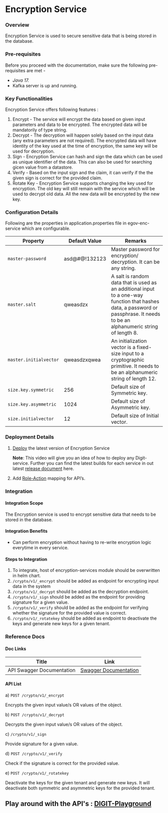 # Encryption Service

### Overview <a href="#overview" id="overview"></a>

Encryption Service is used to secure sensitive data that is being stored in the database.

### Pre-requisites <a href="#pre-requisites" id="pre-requisites"></a>

Before you proceed with the documentation, make sure the following pre-requisites are met -

* _Java 17._
* Kafka server is up and running.

### Key Functionalities <a href="#key-functionalities" id="key-functionalities"></a>

Encryption Service offers following features :&#x20;

1. Encrypt - The service will encrypt the data based on given input parameters and data to be encrypted. The encrypted data will be mandatorily of type string.
2. Decrypt - The decryption will happen solely based on the input data (any extra parameters are not required). The encrypted data will have identity of the key used at the time of encryption, the same key will be used for decryption.
3. Sign - Encryption Service can hash and sign the data which can be used as unique identifier of the data. This can also be used for searching gicen value from a datastore.
4. Verify - Based on the input sign and the claim, it can verify if the the given sign is correct for the provided claim.
5. Rotate Key - Encryption Service supports changing the key used for encryption. The old key will still remain with the service which will be used to decrypt old data. All the new data will be encrypted by the new key.

### Configuration Details <a href="#configuration-details" id="configuration-details"></a>

Following are the properties in application.properties file in egov-enc-service which are configurable.

| Property               | Default Value   | Remarks                                                                                                                                                                        |
| ---------------------- | --------------- | ------------------------------------------------------------------------------------------------------------------------------------------------------------------------------ |
| `master-password`      | asd@#$@$!132123 | Master password for encryption/ decryption. It can be any string.                                                                                                              |
| `master.salt`          | qweasdzx        | A salt is random data that is used as an additional input to a one-way function that hashes data, a password or passphrase. It needs to be an alphanumeric string of length 8. |
| `master.initialvector` | qweasdzxqwea    | An initialization vector is a fixed-size input to a cryptographic primitive. It needs to be an alphanumeric string of length 12.                                               |
| `size.key.symmetric`   | 256             | Default size of Symmetric key.                                                                                                                                                 |
| `size.key.asymmetric`  | 1024            | Default size of Asymmetric key.                                                                                                                                                |
| `size.initialvector`   | 12              | Default size of Initial vector.                                                                                                                                                |

&#x20;

### Deployment Details <a href="#deployment-details" id="deployment-details"></a>

1.  [Deploy](../../../accelerators/concepts/deployment-key-concepts/deploying-digit-services.md) the latest version of Encryption Service

    &#x20;**Note**: This video will give you an idea of how to deploy any Digit-service. Further you can find the latest builds for each service in out latest [release document](../../releases/digit-2.9-lts/service-build-updates/) here.
2. Add [Role-Action](https://github.com/egovernments/playground-mdms-data/blob/master/data/pg/ACCESSCONTROL-ROLEACTIONS/roleactions.json) mapping for API’s.

### Integration <a href="#integration" id="integration"></a>

#### Integration Scope <a href="#integration-scope" id="integration-scope"></a>

The Encryption service is used to encrypt sensitive data that needs to be stored in the database.

#### Integration Benefits <a href="#integration-benefits" id="integration-benefits"></a>

* Can perform encryption without having to re-write encryption logic everytime in every service.

#### Steps to Integration <a href="#steps-to-integration" id="steps-to-integration"></a>

1. To integrate, host of encryption-services module should be overwritten in helm chart.
2. `/crypto/v1/_encrypt` should be added as endpoint for encrypting input data in the system
3. `/crypto/v1/_decrypt` should be added as the decryption endpoint.
4. `/crypto/v1/_sign` should be added as the endpoint for providing signature for a given value.
5. `/crypto/v1/_verify` should be added as the endpoint for verifying whether the signature for the provided value is correct.
6. `/crypto/v1/_rotatekey` should be added as endpoint to deactivate the keys and generate new keys for a given tenant.

### Reference Docs <a href="#reference-docs" id="reference-docs"></a>

#### Doc Links <a href="#doc-links" id="doc-links"></a>

| Title                     | Link                                                                                                                                                                   |
| ------------------------- | ---------------------------------------------------------------------------------------------------------------------------------------------------------------------- |
| API Swagger Documentation | [Swagger Documentation](https://editor.swagger.io/?url=https://raw.githubusercontent.com/egovernments/DIGIT-OSS/master/core-services/docs/enc-service-contract.yml#!/) |

#### API List <a href="#api-list" id="api-list"></a>

a) `POST /crypto/v1/_encrypt`

Encrypts the given input value/s OR values of the object.

b) `POST /crypto/v1/_decrypt`

Decrypts the given input value/s OR values of the object.

c) `/crypto/v1/_sign`

Provide signature for a given value.

d) `POST /crypto/v1/_verify`

Check if the signature is correct for the provided value.

e) `POST /crypto/v1/_rotatekey`

Deactivate the keys for the given tenant and generate new keys. It will deactivate both symmetric and asymmetric keys for the provided tenant.

## Play around with the API's : [DIGIT-Playground](https://digit-api.apidog.io/doc-507201)&#x20;

